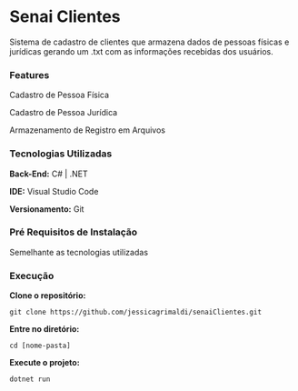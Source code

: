 # Senai Clientes
Sistema de cadastro de clientes que armazena dados de pessoas físicas e jurídicas gerando um .txt com as informações recebidas dos usuários.

### Features

Cadastro de Pessoa Física 

Cadastro de Pessoa Jurídica

Armazenamento de Registro em Arquivos

### Tecnologias Utilizadas

**Back-End:** C# | .NET 

**IDE:** Visual Studio Code

**Versionamento:** Git

### Pré Requisitos de Instalação
Semelhante as tecnologias utilizadas

### Execução

**Clone o repositório:** 

```
git clone https://github.com/jessicagrimaldi/senaiClientes.git
```
  
**Entre no diretório:** 

```
cd [nome-pasta]
```

**Execute o projeto:** 

```
dotnet run
```


